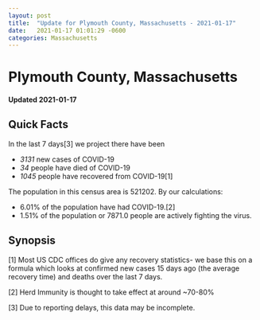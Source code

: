 ```yaml
---
layout: post
title:  "Update for Plymouth County, Massachusetts - 2021-01-17"
date:   2021-01-17 01:01:29 -0600
categories: Massachusetts
---
```


# Plymouth County, Massachusetts
#### Updated 2021-01-17

## Quick Facts

In the last 7 days[3] we project there have been
- *3131* new cases of COVID-19
- *34* people have died of COVID-19
- *1045* people have recovered from COVID-19[1]

The population in this census area is 521202. By our calculations:
- 6.01% of the population have had COVID-19.[2]
- 1.51% of the population or 7871.0 people are actively fighting the virus.

## Synopsis




[1] Most US CDC offices do give any recovery statistics- we base this on a formula which looks at confirmed new cases
15 days ago (the average recovery time) and deaths over the last 7 days.

[2] Herd Immunity is thought to take effect at around ~70-80%

[3] Due to reporting delays, this data may be incomplete.
 
    